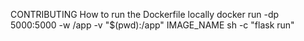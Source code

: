 CONTRIBUTING
How to run the Dockerfile locally
docker run -dp 5000:5000 -w /app -v "$(pwd):/app" IMAGE_NAME sh -c "flask run"